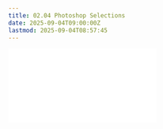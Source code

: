 ```yaml
---
title: 02.04 Photoshop Selections
date: 2025-09-04T09:00:00Z
lastmod: 2025-09-04T08:57:45
---
```


![Link to included file content](../../../../art-faq/depth.md)
